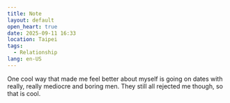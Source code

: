 ```yaml
---
title: Note
layout: default
open_heart: true
date: 2025-09-11 16:33
location: Taipei
tags: 
  - Relationship
lang: en-US
---
```


One cool way that made me feel better about myself is going on dates with really, really mediocre and boring men. They still all rejected me though, so that is cool.
